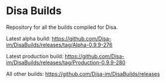 # Disa Builds

Repository for all the builds compiled for Disa.

Latest alpha build: https://github.com/Disa-im/DisaBuilds/releases/tag/Alpha-0.9.9-276

Latest production build: https://github.com/Disa-im/DisaBuilds/releases/tag/Production-0.9.9-280

All other builds: https://github.com/Disa-im/DisaBuilds/releases
